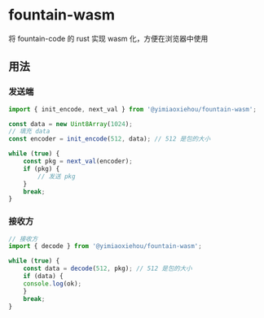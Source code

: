 # fountain-wasm

将 fountain-code 的 rust 实现 wasm 化，方便在浏览器中使用
## 用法
### 发送端
```js
import { init_encode, next_val } from '@yimiaoxiehou/fountain-wasm';

const data = new Uint8Array(1024);
// 填充 data
const encoder = init_encode(512, data); // 512 是包的大小

while (true) {
    const pkg = next_val(encoder);
    if (pkg) {
        // 发送 pkg
    }
    break;
}
```

### 接收方
```js
// 接收方
import { decode } from '@yimiaoxiehou/fountain-wasm';

while (true) {
    const data = decode(512, pkg); // 512 是包的大小
    if (data) {
    console.log(ok);
    }
    break;
}
```
